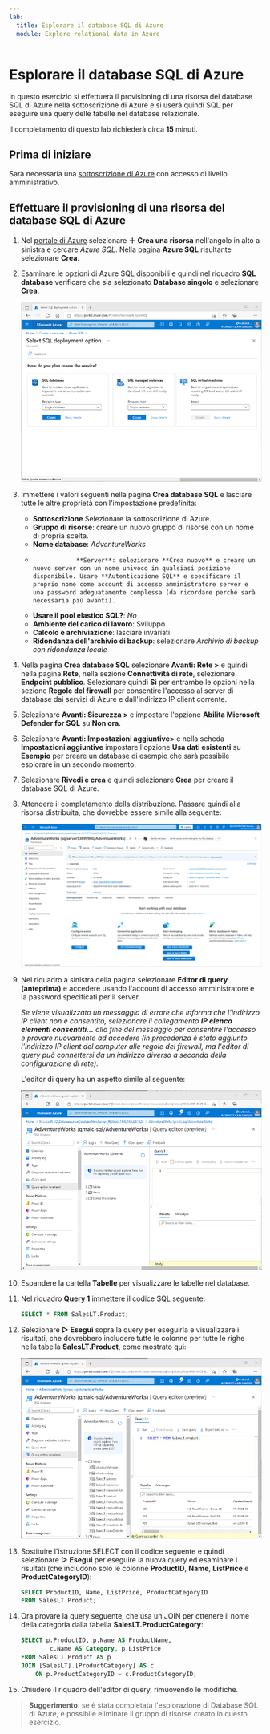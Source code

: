 ```yaml
---
lab:
  title: Esplorare il database SQL di Azure
  module: Explore relational data in Azure
---
```


# <a name="explore-azure-sql-database"></a>Esplorare il database SQL di Azure

In questo esercizio si effettuerà il provisioning di una risorsa del database SQL di Azure nella sottoscrizione di Azure e si userà quindi SQL per eseguire una query delle tabelle nel database relazionale.

Il completamento di questo lab richiederà circa **15** minuti.

## <a name="before-you-start"></a>Prima di iniziare

Sarà necessaria una [sottoscrizione di Azure](https://azure.microsoft.com/free) con accesso di livello amministrativo.

## <a name="provision-an-azure-sql-database-resource"></a>Effettuare il provisioning di una risorsa del database SQL di Azure

1. Nel [portale di Azure](https://portal.azure.com?azure-portal=true) selezionare **&#65291; Crea una risorsa** nell'angolo in alto a sinistra e cercare *Azure SQL*. Nella pagina **Azure SQL** risultante selezionare **Crea**.

1. Esaminare le opzioni di Azure SQL disponibili e quindi nel riquadro **SQL database** verificare che sia selezionato **Database singolo** e selezionare **Crea**.

    ![Screenshot del portale di Azure che mostra la pagina Azure SQL.](images//azure-sql-portal.png)

1. Immettere i valori seguenti nella pagina **Crea database SQL** e lasciare tutte le altre proprietà con l'impostazione predefinita:
    - **Sottoscrizione** Selezionare la sottoscrizione di Azure.
    - **Gruppo di risorse**: creare un nuovo gruppo di risorse con un nome di propria scelta.
    - **Nome database**: *AdventureWorks*
    -                 **Server**: selezionare **Crea nuovo** e creare un nuovo server con un nome univoco in qualsiasi posizione disponibile. Usare **Autenticazione SQL** e specificare il proprio nome come account di accesso amministratore server e una password adeguatamente complessa (da ricordare perché sarà necessaria più avanti).
    - **Usare il pool elastico SQL?**: *No*
    - **Ambiente del carico di lavoro**: Sviluppo
    - **Calcolo e archiviazione**: lasciare invariati
    - **Ridondanza dell'archivio di backup**: selezionare *Archivio di backup con ridondanza locale*

1. Nella pagina **Crea database SQL** selezionare **Avanti: Rete >** e quindi nella pagina **Rete**, nella sezione **Connettività di rete**, selezionare **Endpoint pubblico**. Selezionare quindi **Sì** per entrambe le opzioni nella sezione **Regole del firewall** per consentire l'accesso al server di database dai servizi di Azure e dall'indirizzo IP client corrente.

1. Selezionare **Avanti: Sicurezza >** e impostare l'opzione **Abilita Microsoft Defender for SQL** su **Non ora**.

1. Selezionare **Avanti: Impostazioni aggiuntive>** e nella scheda **Impostazioni aggiuntive** impostare l'opzione **Usa dati esistenti** su **Esempio** per creare un database di esempio che sarà possibile esplorare in un secondo momento.

1. Selezionare **Rivedi e crea** e quindi selezionare **Crea** per creare il database SQL di Azure.

1. Attendere il completamento della distribuzione. Passare quindi alla risorsa distribuita, che dovrebbe essere simile alla seguente:

    ![Screenshot del portale di Azure che mostra la pagina Database SQL.](images//sql-database-portal.png)

1. Nel riquadro a sinistra della pagina selezionare **Editor di query (anteprima)** e accedere usando l'account di accesso amministratore e la password specificati per il server.
    
    *Se viene visualizzato un messaggio di errore che informa che l'indirizzo IP client non è consentito, selezionare il collegamento **IP elenco elementi consentiti…** alla fine del messaggio per consentire l'accesso e provare nuovamente ad accedere (in precedenza è stato aggiunto l'indirizzo IP client del computer alle regole del firewall, ma l'editor di query può connettersi da un indirizzo diverso a seconda della configurazione di rete).*
    
    L'editor di query ha un aspetto simile al seguente:
    
    ![Screenshot del portale di Azure che mostra l'editor di query.](images//query-editor.png)

1. Espandere la cartella **Tabelle** per visualizzare le tabelle nel database.

1. Nel riquadro **Query 1** immettere il codice SQL seguente:

    ```sql
    SELECT * FROM SalesLT.Product;
    ```

1. Selezionare **&#9655; Esegui** sopra la query per eseguirla e visualizzare i risultati, che dovrebbero includere tutte le colonne per tutte le righe nella tabella **SalesLT.Product**, come mostrato qui:

    ![Screenshot del portale di Azure che mostra l'editor di query con i risultati della query.](images//sql-query-results.png)

1. Sostituire l'istruzione SELECT con il codice seguente e quindi selezionare **&#9655; Esegui** per eseguire la nuova query ed esaminare i risultati (che includono solo le colonne **ProductID**, **Name**, **ListPrice** e **ProductCategoryID**):

    ```sql
    SELECT ProductID, Name, ListPrice, ProductCategoryID
    FROM SalesLT.Product;
    ```

1. Ora provare la query seguente, che usa un JOIN per ottenere il nome della categoria dalla tabella **SalesLT.ProductCategory**:

    ```sql
    SELECT p.ProductID, p.Name AS ProductName,
            c.Name AS Category, p.ListPrice
    FROM SalesLT.Product AS p
    JOIN [SalesLT].[ProductCategory] AS c
        ON p.ProductCategoryID = c.ProductCategoryID;
    ```

1. Chiudere il riquadro dell'editor di query, rimuovendo le modifiche.

> **Suggerimento**: se è stata completata l'esplorazione di Database SQL di Azure, è possibile eliminare il gruppo di risorse creato in questo esercizio.

